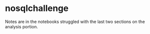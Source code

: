 # nosqlchallenge
Notes are in the notebooks struggled with the last two sections on the analysis portion.
